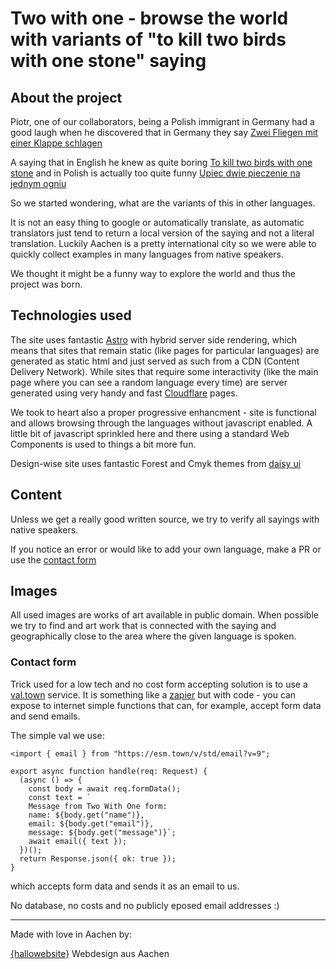 # Two with one - browse the world with variants of "to kill two birds with one stone" saying

## About the project

Piotr, one of our collaborators, being a Polish immigrant in Germany had a good laugh when
he discovered that in Germany they say [Zwei Fliegen mit einer Klappe schlagen](https://twowwithone.com/german)

A saying that in English he knew as quite boring [To kill two birds with one stone](https://twowithone.com/english)
and in Polish is actually too quite funny [Upiec dwie pieczenie na jednym ogniu](https://twowithone.com/polish)

So we started wondering, what are the variants of this in other languages.

It is not an easy thing to google or automatically translate, as automatic translators
just tend to return a local version of the saying and not a literal translation. Luckily
Aachen is a pretty international city so we were able to quickly collect examples in many
languages from native speakers.

We thought it might be a funny way to explore the world and thus the project was born.

## Technologies used

The site uses fantastic [Astro](https://astro.build) with hybrid server side rendering, which
means that sites that remain static (like pages for particular languages) are generated as
static html and just served as such from a CDN (Content Delivery Network). While sites that
require some interactivity (like the main page where you can see a random language every time)
are server generated using very handy and fast [Cloudflare](https://cloudflare.com) pages.

We took to heart also a proper progressive enhancment - site is functional and allows browsing
through the languages without javascript enabled. A little bit of javascript sprinkled here and there
using a standard Web Components is used to things a bit more fun.

Design-wise site uses fantastic Forest and Cmyk themes from [daisy ui](https://daisyui.com)

## Content

Unless we get a really good written source, we try to verify all sayings with native speakers.

If you notice an error or would like to add your own language, make a PR or use the [contact form](https://twowithone.com/contact)

## Images

All used images are works of art available in public domain. When possible we try to find and art work
that is connected with the saying and geographically close to the area where the given language is spoken.

### Contact form

Trick used for a low tech and no cost form accepting solution is to use
a [val.town](https://val.town) service. It is something like a [zapier](https://zapier.com)
but with code - you can expose to internet simple functions that can, for example, accept form
data and send emails.

The simple val we use:

```
<import { email } from "https://esm.town/v/std/email?v=9";

export async function handle(req: Request) {
  (async () => {
    const body = await req.formData();
    const text = `
    Message from Two With One form:
    name: ${body.get("name")},
    email: ${body.get("email")},
    message: ${body.get("message")}`;
    await email({ text });
  })();
  return Response.json({ ok: true });
}
```

which accepts form data and sends it as an email to us.

No database, no costs and no publicly eposed email addresses :)

---

Made with love in Aachen by:

[{hallowebsite}](https://hallowebsite.de)
Webdesign aus Aachen
